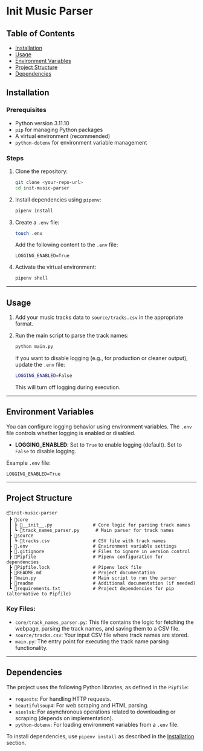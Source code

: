 
# Init Music Parser

## Table of Contents
- [Installation](#installation)
- [Usage](#usage)
- [Environment Variables](#environment-variables)
- [Project Structure](#project-structure)
- [Dependencies](#dependencies)

## Installation

### Prerequisites
- Python version 3.11.10
- `pip` for managing Python packages
- A virtual environment (recommended)
- `python-dotenv` for environment variable management

### Steps

1. Clone the repository:
   ```bash
   git clone <your-repo-url>
   cd init-music-parser
   ```

2. Install dependencies using `pipenv`:
   ```bash
   pipenv install
   ```

3. Create a `.env` file:
   ```bash
   touch .env
   ```

   Add the following content to the `.env` file:
   ```
   LOGGING_ENABLED=True
   ```

4. Activate the virtual environment:
   ```bash
   pipenv shell
   ```

---

## Usage

1. Add your music tracks data to `source/tracks.csv` in the appropriate format.
2. Run the main script to parse the track names:
   ```bash
   python main.py
   ```

   If you want to disable logging (e.g., for production or cleaner output), update the `.env` file:
   ```bash
   LOGGING_ENABLED=False
   ```

   This will turn off logging during execution.

---

## Environment Variables

You can configure logging behavior using environment variables. The `.env` file controls whether logging is enabled or disabled.

- **LOGGING_ENABLED**: Set to `True` to enable logging (default). Set to `False` to disable logging.

Example `.env` file:
```
LOGGING_ENABLED=True
```

---

## Project Structure

```
📦init-music-parser
 ┣ 📂core
 ┃ ┣ 📜__init__.py               # Core logic for parsing track names
 ┃ ┗ 📜track_names_parser.py      # Main parser for track names
 ┣ 📂source
 ┃ ┗ 📜tracks.csv                # CSV file with track names
 ┣ 📜.env                        # Environment variable settings
 ┣ 📜.gitignore                  # Files to ignore in version control
 ┣ 📜Pipfile                     # Pipenv configuration for dependencies
 ┣ 📜Pipfile.lock                # Pipenv lock file
 ┣ 📜README.md                   # Project documentation
 ┣ 📜main.py                     # Main script to run the parser
 ┣ 📜readme                      # Additional documentation (if needed)
 ┗ 📜requirements.txt            # Project dependencies for pip (alternative to Pipfile)
```

### Key Files:
- `core/track_names_parser.py`: This file contains the logic for fetching the webpage, parsing the track names, and saving them to a CSV file.
- `source/tracks.csv`: Your input CSV file where track names are stored.
- `main.py`: The entry point for executing the track name parsing functionality.

---

## Dependencies

The project uses the following Python libraries, as defined in the `Pipfile`:

- `requests`: For handling HTTP requests.
- `beautifulsoup4`: For web scraping and HTML parsing.
- `aioslsk`: For asynchronous operations related to downloading or scraping (depends on implementation).
- `python-dotenv`: For loading environment variables from a `.env` file.

To install dependencies, use `pipenv install` as described in the [Installation](#installation) section.
